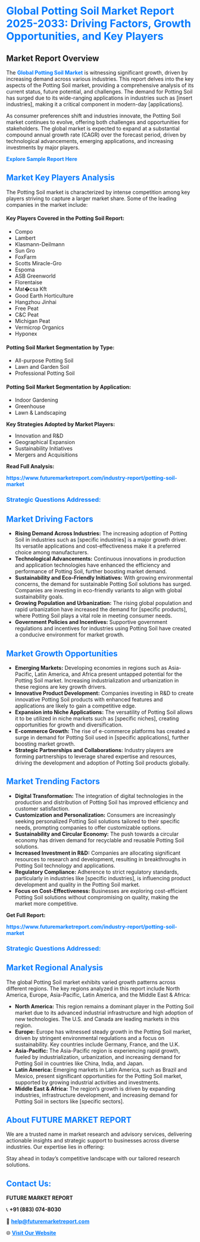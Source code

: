 <h1 style="color: #007BFF;">Global Potting Soil Market Report 2025-2033: Driving Factors, Growth Opportunities, and Key Players</h1>

<section id="overview">
<h2>Market Report Overview</h2>
<p>The <a href="https://www.futuremarketreport.com/industry-report/potting-soil-market" style="color: #007BFF; text-decoration: none;"><strong>Global Potting Soil Market</strong></a> is witnessing significant growth, driven by increasing demand across various industries. This report delves into the key aspects of the Potting Soil market, providing a comprehensive analysis of its current status, future potential, and challenges. The demand for Potting Soil has surged due to its wide-ranging applications in industries such as [insert industries], making it a critical component in modern-day [applications].</p>
<p>As consumer preferences shift and industries innovate, the Potting Soil market continues to evolve, offering both challenges and opportunities for stakeholders. The global market is expected to expand at a substantial compound annual growth rate (CAGR) over the forecast period, driven by technological advancements, emerging applications, and increasing investments by major players.</p>
</section>

<section id="overview">
<p><a href="https://www.futuremarketreport.com/request-sample/reportId=107311" style="color: #007BFF; text-decoration: none;"><strong>Explore Sample Report Here</strong></a></p>
</section>

<section id="key-players">
<h2 style="color: #007BFF;">Market Key Players Analysis</h2>
<p>The Potting Soil market is characterized by intense competition among key players striving to capture a larger market share. Some of the leading companies in the market include:</p>
<h4>Key Players Covered in the Potting Soil Report:</h4>
<ul><li>Compo</li><li>Lambert</li><li>Klasmann-Deilmann</li><li>Sun Gro</li><li>FoxFarm</li><li>Scotts Miracle-Gro</li><li>Espoma</li><li>ASB Greenworld</li><li>Florentaise</li><li>Mat�csa Kft</li><li>Good Earth Horticulture</li><li>Hangzhou Jinhai</li><li>Free Peat</li><li>C&amp;C Peat</li><li>Michigan Peat</li><li>Vermicrop Organics</li><li>Hyponex</li></ul>
<h4>Potting Soil Market Segmentation by Type:</h4>
<ul><li>All-purpose Potting Soil</li><li>Lawn and Garden Soil</li><li>Professional Potting Soil</li></ul>

<h4>Potting Soil Market Segmentation by Application:</h4>
<ul><li>Indoor Gardening</li><li>Greenhouse</li><li>Lawn &amp; Landscaping</li></ul>
<p><strong>Key Strategies Adopted by Market Players:</strong></p>
<ul>
<li>Innovation and R&D</li>
<li>Geographical Expansion</li>
<li>Sustainability Initiatives</li>
<li>Mergers and Acquisitions</li>
</ul>
</section>

<section>
<p><strong>Read Full Analysis: </strong></p><a href="https://www.futuremarketreport.com/industry-report/potting-soil-market" style="color: #007BFF; text-decoration: none;"><strong>https://www.futuremarketreport.com/industry-report/potting-soil-market</strong></a>
<h3 style="color: #007BFF;">Strategic Questions Addressed:</h3>
</section>

<section id="driving-factors">
<h2 style="color: #007BFF;">Market Driving Factors</h2>
<ul>
<li><strong>Rising Demand Across Industries:</strong> The increasing adoption of Potting Soil in industries such as [specific industries] is a major growth driver. Its versatile applications and cost-effectiveness make it a preferred choice among manufacturers.</li>
<li><strong>Technological Advancements:</strong> Continuous innovations in production and application technologies have enhanced the efficiency and performance of Potting Soil, further boosting market demand.</li>
<li><strong>Sustainability and Eco-Friendly Initiatives:</strong> With growing environmental concerns, the demand for sustainable Potting Soil solutions has surged. Companies are investing in eco-friendly variants to align with global sustainability goals.</li>
<li><strong>Growing Population and Urbanization:</strong> The rising global population and rapid urbanization have increased the demand for [specific products], where Potting Soil plays a vital role in meeting consumer needs.</li>
<li><strong>Government Policies and Incentives:</strong> Supportive government regulations and incentives for industries using Potting Soil have created a conducive environment for market growth.</li>
</ul>
</section>

<section id="growth-opportunities">
<h2 style="color: #007BFF;">Market Growth Opportunities</h2>
<ul>
<li><strong>Emerging Markets:</strong> Developing economies in regions such as Asia-Pacific, Latin America, and Africa present untapped potential for the Potting Soil market. Increasing industrialization and urbanization in these regions are key growth drivers.</li>
<li><strong>Innovative Product Development:</strong> Companies investing in R&D to create innovative Potting Soil products with enhanced features and applications are likely to gain a competitive edge.</li>
<li><strong>Expansion into Niche Applications:</strong> The versatility of Potting Soil allows it to be utilized in niche markets such as [specific niches], creating opportunities for growth and diversification.</li>
<li><strong>E-commerce Growth:</strong> The rise of e-commerce platforms has created a surge in demand for Potting Soil used in [specific applications], further boosting market growth.</li>
<li><strong>Strategic Partnerships and Collaborations:</strong> Industry players are forming partnerships to leverage shared expertise and resources, driving the development and adoption of Potting Soil products globally.</li>
</ul>
</section>

<section id="trending-factors">
<h2 style="color: #007BFF;">Market Trending Factors</h2>
<ul>
<li><strong>Digital Transformation:</strong> The integration of digital technologies in the production and distribution of Potting Soil has improved efficiency and customer satisfaction.</li>
<li><strong>Customization and Personalization:</strong> Consumers are increasingly seeking personalized Potting Soil solutions tailored to their specific needs, prompting companies to offer customizable options.</li>
<li><strong>Sustainability and Circular Economy:</strong> The push towards a circular economy has driven demand for recyclable and reusable Potting Soil solutions.</li>
<li><strong>Increased Investment in R&D:</strong> Companies are allocating significant resources to research and development, resulting in breakthroughs in Potting Soil technology and applications.</li>
<li><strong>Regulatory Compliance:</strong> Adherence to strict regulatory standards, particularly in industries like [specific industries], is influencing product development and quality in the Potting Soil market.</li>
<li><strong>Focus on Cost-Effectiveness:</strong> Businesses are exploring cost-efficient Potting Soil solutions without compromising on quality, making the market more competitive.</li>
</ul>
</section>

<section>
<p><strong>Get Full Report: </strong></p><a href="https://www.futuremarketreport.com/industry-report/potting-soil-market" style="color: #007BFF; text-decoration: none;"><strong>https://www.futuremarketreport.com/industry-report/potting-soil-market</strong></a>
<h3 style="color: #007BFF;">Strategic Questions Addressed:</h3>
</section>


<section id="regional-analysis">
<h2 style="color: #007BFF;">Market Regional Analysis</h2>
<p>The global Potting Soil market exhibits varied growth patterns across different regions. The key regions analyzed in this report include North America, Europe, Asia-Pacific, Latin America, and the Middle East & Africa:</p>
<ul>
<li><strong>North America:</strong> This region remains a dominant player in the Potting Soil market due to its advanced industrial infrastructure and high adoption of new technologies. The U.S. and Canada are leading markets in this region.</li>
<li><strong>Europe:</strong> Europe has witnessed steady growth in the Potting Soil market, driven by stringent environmental regulations and a focus on sustainability. Key countries include Germany, France, and the U.K.</li>
<li><strong>Asia-Pacific:</strong> The Asia-Pacific region is experiencing rapid growth, fueled by industrialization, urbanization, and increasing demand for Potting Soil in countries like China, India, and Japan.</li>
<li><strong>Latin America:</strong> Emerging markets in Latin America, such as Brazil and Mexico, present significant opportunities for the Potting Soil market, supported by growing industrial activities and investments.</li>
<li><strong>Middle East & Africa:</strong> The region’s growth is driven by expanding industries, infrastructure development, and increasing demand for Potting Soil in sectors like [specific sectors].</li>
</ul>
</section>

<footer>
<h2 style="color: #007BFF;">About FUTURE MARKET REPORT</h2>
<p>We are a trusted name in market research and advisory services, delivering actionable insights and strategic support to businesses across diverse industries. Our expertise lies in offering:</p>

<p>Stay ahead in today’s competitive landscape with our tailored research solutions.</p>

<h2 style="color: #007BFF;">Contact Us:</h2>
<p><strong>FUTURE MARKET REPORT</strong></p>
<p>📞 <strong>+91 (883) 074-8030</strong></p>
<p>📧 <strong><a href="mailto:help@futuremarketreport.com" style="color: #007BFF;">help@futuremarketreport.com</a></strong></p>
<p>🌐 <strong><a href="https://www.futuremarketreport.com/" style="color: #007BFF;">Visit Our Website</a></strong></p>
</footer>